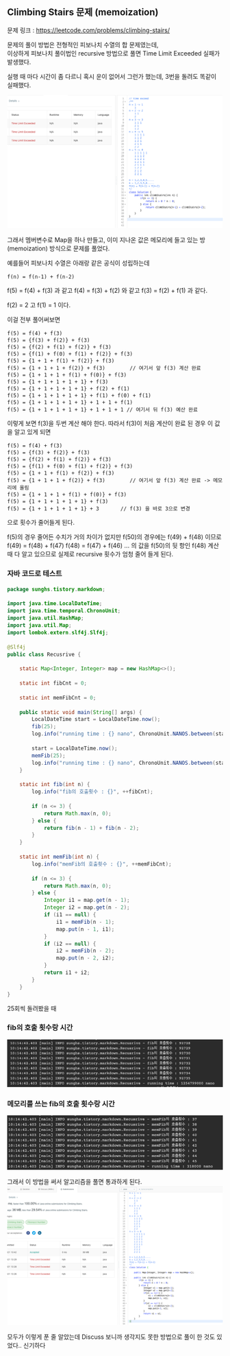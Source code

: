 ## Climbing Stairs 문제 (memoization)

문제 링크 : https://leetcode.com/problems/climbing-stairs/

문제의 풀이 방법은 전형적인 피보나치 수열의 합 문제였는데,  
이상하게 피보나치 풀이법인 recursive 방법으로 풀면 Time Limit Exceeded 실패가 발생했다.


실행 때 마다 시간이 좀 다르니 혹시 운이 없어서 그런가 했는데, 3번을 돌려도 똑같이 실패했다.


![](./../../../static/Language/Algorithm/asis-code.png)

그래서 멤버변수로 Map을 하나 만들고, 이미 지나온 값은 메모리에 들고 있는 방(memoization) 방식으로 문제를 풀었다.

예를들어 피보나치 수열은 아래랑 같은 공식이 성립하는데 
```
f(n) = f(n-1) + f(n-2)
```
f(5) = f(4) + f(3) 과 같고
f(4) = f(3) + f(2) 와 같고
f(3) = f(2) + f(1) 과 같다.

f(2) = 2 고
f(1) = 1 이다. 

이걸 전부 풀어써보면

```
f(5) = f(4) + f(3)
f(5) = {f(3) + f(2)} + f(3)
f(5) = {f(2) + f(1) + f(2)} + f(3)
f(5) = {f(1) + f(0) + f(1) + f(2)} + f(3)
f(5) = {1 + 1 + f(1) + f(2)} + f(3)
f(5) = {1 + 1 + 1 + f(2)} + f(3)        // 여기서 앞 f(3) 계산 완료
f(5) = {1 + 1 + 1 + f(1) + f(0)} + f(3)
f(5) = {1 + 1 + 1 + 1 + 1} + f(3)
f(5) = {1 + 1 + 1 + 1 + 1} + f(2) + f(1)
f(5) = {1 + 1 + 1 + 1 + 1} + f(1) + f(0) + f(1)
f(5) = {1 + 1 + 1 + 1 + 1} + 1 + 1 + f(1)
f(5) = {1 + 1 + 1 + 1 + 1} + 1 + 1 + 1 // 여기서 뒤 f(3) 예산 완료
``` 

이렇게 보면 f(3)을 두번 계산 해야 한다.
따라서 f(3)이 처음 계산이 완료 된 경우 이 값을 알고 있게 되면

```
f(5) = f(4) + f(3)
f(5) = {f(3) + f(2)} + f(3)
f(5) = {f(2) + f(1) + f(2)} + f(3)
f(5) = {f(1) + f(0) + f(1) + f(2)} + f(3)
f(5) = {1 + 1 + f(1) + f(2)} + f(3)
f(5) = {1 + 1 + 1 + f(2)} + f(3)        // 여기서 앞 f(3) 계산 완료 -> 메모리에 올림
f(5) = {1 + 1 + 1 + f(1) + f(0)} + f(3)
f(5) = {1 + 1 + 1 + 1 + 1} + f(3)
f(5) = {1 + 1 + 1 + 1 + 1} + 3       // f(3) 을 바로 3으로 변경
```
으로 횟수가 줄어들게 된다.

f(5)의 경우 줄어든 수치가 거의 차이가 없지만 f(50)의 경우에는 f(49) + f(48) 이므로
f(49) = f(48) + f(47)
f(48) = f(47) + f(46)
... 의 값을 f(50)의 뒷 항인 f(48) 계산 때 다 알고 있으므로 실제로 recursive 횟수가 엄청 줄어 들게 된다.


### 자바 코드로 테스트
```java
package sunghs.tistory.markdown;

import java.time.LocalDateTime;
import java.time.temporal.ChronoUnit;
import java.util.HashMap;
import java.util.Map;
import lombok.extern.slf4j.Slf4j;

@Slf4j
public class Recusrive {

    static Map<Integer, Integer> map = new HashMap<>();

    static int fibCnt = 0;

    static int memFibCnt = 0;

    public static void main(String[] args) {
        LocalDateTime start = LocalDateTime.now();
        fib(25);
        log.info("running time : {} nano", ChronoUnit.NANOS.between(start, LocalDateTime.now()));

        start = LocalDateTime.now();
        memFib(25);
        log.info("running time : {} nano", ChronoUnit.NANOS.between(start, LocalDateTime.now()));
    }

    static int fib(int n) {
        log.info("fib의 호출횟수 : {}", ++fibCnt);

        if (n <= 3) {
            return Math.max(n, 0);
        } else {
            return fib(n - 1) + fib(n - 2);
        }
    }

    static int memFib(int n) {
        log.info("memFib의 호출횟수 : {}", ++memFibCnt);

        if (n <= 3) {
            return Math.max(n, 0);
        } else {
            Integer i1 = map.get(n - 1);
            Integer i2 = map.get(n - 2);
            if (i1 == null) {
                i1 = memFib(n - 1);
                map.put(n - 1, i1);
            }
            if (i2 == null) {
                i2 = memFib(n - 2);
                map.put(n - 2, i2);
            }
            return i1 + i2;
        }
    }
}
```

25회씩 돌려봤을 때
### fib의 호출 횟수랑 시간
![](./../../../static/Language/Algorithm/fib.png)

### 메모리를 쓰는 fib의 호출 횟수랑 시간
![](./../../../static/Language/Algorithm/mem-fib.png)

그래서 이 방법을 써서 알고리즘을 풀면 통과하게 된다.
![](./../../../static/Language/Algorithm/tobe-code.png)

모두가 이렇게 푼 줄 알았는데 Discuss 보니까 생각지도 못한 방법으로 풀이 한 것도 있었다.. 신기하다
